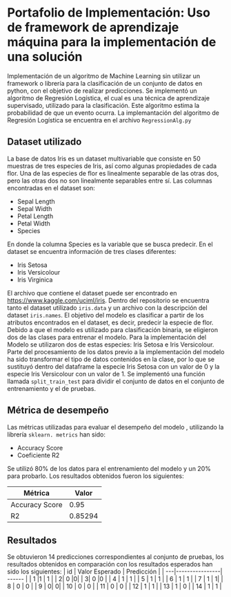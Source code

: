 # Portafolio de Implementación: Uso de framework de aprendizaje máquina para la implementación de una solución
Implementación de un algoritmo de Machine Learning sin utilizar un framework o librería para la clasificación de un conjunto de datos en python, con el objetivo de realizar predicciones.
Se implementó un algoritmo de Regresión Logística, el cual es una técnica de aprendizaje supervisado, utilizado para la clasificación. Este algoritmo estima la probabilidad de que un evento ocurra. La implemantación
del algoritmo de Regresión Logística se encuentra en el archivo `RegressionAlg.py`
## Dataset utilizado
La base de datos Iris es un dataset multivariable que consiste en 50 muestras de tres especies de Iris, así como algunas propiedades de cada flor. Una de las especies de flor es linealmente separable de las otras dos, pero las otras dos no son linealmente separables entre sí. Las columnas encontradas en el dataset son:
* Sepal Length
* Sepal Width
* Petal Length
* Petal Width
* Species

En donde la columna Species es la variable que se busca predecir. En el dataset se encuentra información de tres clases diferentes:
* Iris Setosa
* Iris Versicolour
* Iris Virginica

El archivo que contiene el dataset puede ser encontrado en https://www.kaggle.com/uciml/iris. Dentro del repositorio se encuentra tanto el dataset utilizado `iris.data` y un archivo con la descripción del dataset `iris.names`.
El objetivo del modelo es clasificar a partir de los atributos encontrados en el dataset, es decir, predecir la especie de flor. Debido a que el modelo es utilizado para clasificación binaria, se eligieron dos de las clases para entrenar el modelo. Para la implementación del Modelo se utilizaron dos de estas especies: Iris Setosa e Iris Versicolour. Parte del procesamiento de los datos previo a la implementación del modelo ha sido
transformar el tipo de datos contenidos en la clase, por lo que se sustituyó dentro del dataframe la especie Iris Setosa con un valor de 0 y la especie Iris Versicolour con un valor de 1.
Se implementó una función llamada `split_train_test` para dividir el conjunto de datos en el conjunto de entrenamiento y el de pruebas.




## Métrica de desempeño
Las métricas utilizadas para evaluar el desempeño del modelo , utilizando la librería `sklearn. metrics` han sido:
* Accuracy Score
* Coeficiente R2

Se utilizó 80% de los datos para el entrenamiento del modelo y un 20% para probarlo. Los resultados obtenidos fueron los siguientes:

| Métrica | Valor |
| --------------- | ------ |
| Accuracy Score  | 0.95 |
| R2| 0.85294 |


## Resultados
Se obtuvieron 14 predicciones correspondientes al conjunto de pruebas, los resultados obtenidos en comparación con los resultados esperados han sido los siguientes:
| id | Valor Esperado | Predicción |
| ---|----------------| ------ |
| 1  |1 | 1   |
| 2| 0 |0|
| 3|  0 |0 |
| 4 | 1 |  1  |
| 5  | 1 |  1  |
| 6  | 1 |   1 |
| 7  | 1 |    1|
| 8  | 0 |   0 |
| 9  | 0|   0|
| 10  | 0 |  0 |
| 11 | 0 |   0 |
| 12  | 1 |   1 |
| 13  | 1 |   0 |
| 14  | 1 |   1 |
